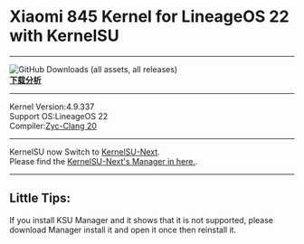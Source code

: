 # Xiaomi 845 Kernel for LineageOS 22 with KernelSU
***
![GitHub Downloads (all assets, all releases)](https://img.shields.io/github/downloads/Coconutat/android_kernel_xiaomi_sdm845_lineageos_Exp/total?style=for-the-badge&logo=Linux&logoColor=%2319dbb5&color=%2319dbb5)  
**[下载分析](https://tooomm.github.io/github-release-stats/?username=Coconutat&repository=android_kernel_xiaomi_sdm845_lineageos_Exp)**    
***
Kernel Version:4.9.337  
Support OS:LineageOS 22  
Compiler:[Zyc-Clang 20](https://github.com/ZyCromerZ/Clang/releases/tag/20.0.0git-20250127-release)    
***  
KernelSU now Switch to [KernelSU-Next](https://github.com/rifsxd/KernelSU-Next).  
Please find the [KernelSU-Next's Manager in here.](https://github.com/rifsxd/KernelSU-Next/releases).  
***
## Little Tips:
  
If you install KSU Manager and it shows that it is not supported, please download Manager install it and open it once then reinstall it.  